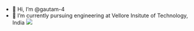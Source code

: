 - 👋 Hi, I’m @gautam-4
- 🌱 I’m currently pursuing engineering at Vellore Insitute of Technology, India
![](https://github-readme-stats.vercel.app/api/top-langs/?username=gautam-4&theme=dark&hide_border=false&include_all_commits=false&count_private=false&layout=compact)
